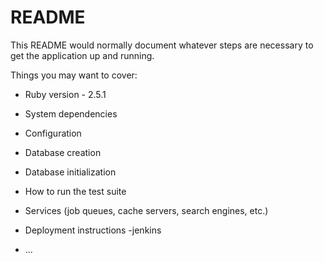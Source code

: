 # README

This README would normally document whatever steps are necessary to get the
application up and running.

Things you may want to cover:

* Ruby version - 2.5.1

* System dependencies

* Configuration

* Database creation

* Database initialization

* How to run the test suite

* Services (job queues, cache servers, search engines, etc.)

* Deployment instructions -jenkins

* ...
